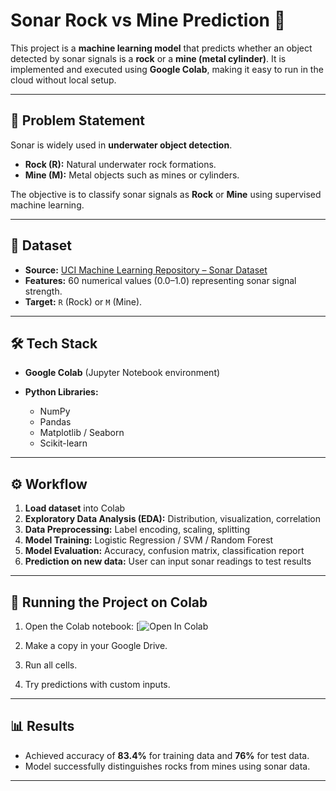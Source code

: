 # Sonar Rock vs Mine Prediction 🎯

This project is a **machine learning model** that predicts whether an object detected by sonar signals is a **rock** or a **mine (metal cylinder)**.
It is implemented and executed using **Google Colab**, making it easy to run in the cloud without local setup.

---

## 📌 Problem Statement

Sonar is widely used in **underwater object detection**.

* **Rock (R):** Natural underwater rock formations.
* **Mine (M):** Metal objects such as mines or cylinders.

The objective is to classify sonar signals as **Rock** or **Mine** using supervised machine learning.

---

## 📂 Dataset

* **Source:** [UCI Machine Learning Repository – Sonar Dataset](https://archive.ics.uci.edu/ml/datasets/connectionist+bench+sonar+mines+vs+rocks)
* **Features:** 60 numerical values (0.0–1.0) representing sonar signal strength.
* **Target:** `R` (Rock) or `M` (Mine).

---

## 🛠️ Tech Stack

* **Google Colab** (Jupyter Notebook environment)
* **Python Libraries:**

  * NumPy
  * Pandas
  * Matplotlib / Seaborn
  * Scikit-learn

---

## ⚙️ Workflow

1. **Load dataset** into Colab
2. **Exploratory Data Analysis (EDA):** Distribution, visualization, correlation
3. **Data Preprocessing:** Label encoding, scaling, splitting
4. **Model Training:** Logistic Regression / SVM / Random Forest
5. **Model Evaluation:** Accuracy, confusion matrix, classification report
6. **Prediction on new data:** User can input sonar readings to test results

---

## 🚀 Running the Project on Colab

1. Open the Colab notebook:
   [![Open In Colab](https://colab.research.google.com/drive/1S5lRrlTpSHk1BKSquHjOkxBeB1zSGJcv#scrollTo=GWNAgKaar0Nn)

2. Make a copy in your Google Drive.

3. Run all cells.

4. Try predictions with custom inputs.

---

## 📊 Results

* Achieved accuracy of **83.4%** for training data and **76%** for test data.
* Model successfully distinguishes rocks from mines using sonar data.

---
